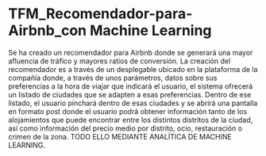 # TFM_Recomendador-para-Airbnb_con Machine Learning
Se ha creado un recomendador para Airbnb donde se generará una mayor afluencia de tráfico y mayores ratios de conversión. La creación del recomendador es a través de un desplegable ubicado en la plataforma de la compañía donde, a través de unos parámetros, datos sobre sus preferencias a la hora de viajar que indicará el usuario, el sistema ofrecerá un listado de ciudades que se adapten a esas preferencias. Dentro de ese listado, el usuario pinchará dentro de esas ciudades y se abrirá una pantalla en formato post donde el usuario podrá obtener información tanto de los alojamientos que puede encontrar entre los distintos distritos de la ciudad, así como información del precio medio por distrito, ocio, restauración o crimen de la zona.  TODO ELLO MEDIANTE ANALÍTICA DE MACHINE LEARNING.
